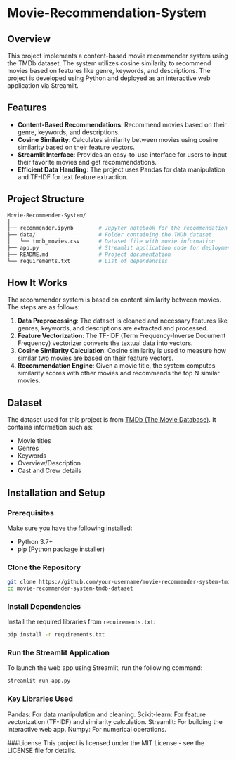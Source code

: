 # Movie-Recommendation-System
## Overview
This project implements a content-based movie recommender system using the TMDb dataset. The system utilizes cosine similarity to recommend movies based on features like genre, keywords, and descriptions. The project is developed using Python and deployed as an interactive web application via Streamlit.

## Features
- **Content-Based Recommendations**: Recommend movies based on their genre, keywords, and descriptions.
- **Cosine Similarity**: Calculates similarity between movies using cosine similarity based on their feature vectors.
- **Streamlit Interface**: Provides an easy-to-use interface for users to input their favorite movies and get recommendations.
- **Efficient Data Handling**: The project uses Pandas for data manipulation and TF-IDF for text feature extraction.

## Project Structure
```bash
Movie-Recommender-System/
│
├── recommender.ipynb        # Jupyter notebook for the recommendation logic
├── data/                    # Folder containing the TMDb dataset
│   └── tmdb_movies.csv      # Dataset file with movie information
├── app.py                   # Streamlit application code for deployment
├── README.md                # Project documentation
└── requirements.txt         # List of dependencies
```


## How It Works
The recommender system is based on content similarity between movies. The steps are as follows:

1. **Data Preprocessing**: The dataset is cleaned and necessary features like genres, keywords, and descriptions are extracted and processed.
2. **Feature Vectorization**: The TF-IDF (Term Frequency-Inverse Document Frequency) vectorizer converts the textual data into vectors.
3. **Cosine Similarity Calculation**: Cosine similarity is used to measure how similar two movies are based on their feature vectors.
4. **Recommendation Engine**: Given a movie title, the system computes similarity scores with other movies and recommends the top N similar movies.

## Dataset
The dataset used for this project is from [TMDb (The Movie Database)](https://www.themoviedb.org/). It contains information such as:
- Movie titles
- Genres
- Keywords
- Overview/Description
- Cast and Crew details

## Installation and Setup

### Prerequisites
Make sure you have the following installed:
- Python 3.7+
- pip (Python package installer)

### Clone the Repository
```bash
git clone https://github.com/your-username/movie-recommender-system-tmdb-dataset.git
cd movie-recommender-system-tmdb-dataset
```

### Install Dependencies
Install the required libraries from `requirements.txt`:
```bash
pip install -r requirements.txt
```

### Run the Streamlit Application
To launch the web app using Streamlit, run the following command:
```bash
streamlit run app.py
```
### Key Libraries Used
Pandas: For data manipulation and cleaning.
Scikit-learn: For feature vectorization (TF-IDF) and similarity calculation.
Streamlit: For building the interactive web app.
Numpy: For numerical operations.

###License
This project is licensed under the MIT License - see the LICENSE file for details.

